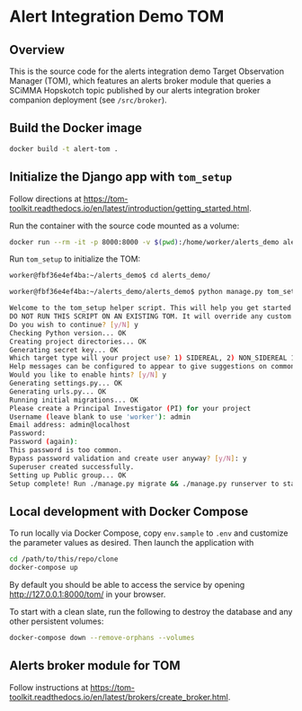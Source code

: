 # Alert Integration Demo TOM

## Overview

This is the source code for the alerts integration demo Target Observation Manager (TOM), which features an alerts broker module that queries a SCiMMA Hopskotch topic published by our alerts integration broker companion deployment (see `/src/broker`).

## Build the Docker image

```bash
docker build -t alert-tom .
```

## Initialize the Django app with `tom_setup`

Follow directions at https://tom-toolkit.readthedocs.io/en/latest/introduction/getting_started.html.

Run the container with the source code mounted as a volume:

```bash
docker run --rm -it -p 8000:8000 -v $(pwd):/home/worker/alerts_demo alert-tom bash
```

Run `tom_setup` to initialize the TOM:

```bash
worker@fbf36e4ef4ba:~/alerts_demo$ cd alerts_demo/

worker@fbf36e4ef4ba:~/alerts_demo/alerts_demo$ python manage.py tom_setup

Welcome to the tom_setup helper script. This will help you get started with a new TOM.
DO NOT RUN THIS SCRIPT ON AN EXISTING TOM. It will override any custom settings you may already have.
Do you wish to continue? [y/N] y
Checking Python version... OK
Creating project directories... OK
Generating secret key... OK
Which target type will your project use? 1) SIDEREAL, 2) NON_SIDEREAL 1
Help messages can be configured to appear to give suggestions on commonly customized functions. If enabled now, they can be turned off by changing HINTS_ENABLED to False in settings.py.
Would you like to enable hints? [y/N] y
Generating settings.py... OK
Generating urls.py... OK
Running initial migrations... OK
Please create a Principal Investigator (PI) for your project
Username (leave blank to use 'worker'): admin
Email address: admin@localhost
Password: 
Password (again): 
This password is too common.
Bypass password validation and create user anyway? [y/N]: y
Superuser created successfully.
Setting up Public group... OK
Setup complete! Run ./manage.py migrate && ./manage.py runserver to start your TOM.
```

## Local development with Docker Compose

To run locally via Docker Compose, copy `env.sample` to `.env` and customize the parameter values as desired. Then launch the application with

```bash
cd /path/to/this/repo/clone
docker-compose up
```

By default you should be able to access the service by opening http://127.0.0.1:8000/tom/ in your browser.

To start with a clean slate, run the following to destroy the database and any other persistent volumes:

```bash
docker-compose down --remove-orphans --volumes
```

## Alerts broker module for TOM

Follow instructions at https://tom-toolkit.readthedocs.io/en/latest/brokers/create_broker.html.
